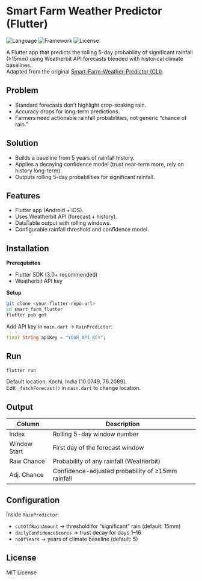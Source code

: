 # Smart Farm Weather Predictor (Flutter)

![Language](https://img.shields.io/badge/Language-Dart-blue) ![Framework](https://img.shields.io/badge/Framework-Flutter-02569B) ![License](https://img.shields.io/badge/License-MIT-green)

A Flutter app that predicts the rolling 5-day probability of significant rainfall (≥15mm) using Weatherbit API forecasts blended with historical climate baselines.  
Adapted from the original [Smart-Farm-Weather-Predictor (CLI)](https://github.com/ruhneb2004/Smart-Farm-Weather-Predictor).

## Problem

- Standard forecasts don’t highlight crop-soaking rain.
- Accuracy drops for long-term predictions.
- Farmers need actionable rainfall probabilities, not generic “chance of rain.”

## Solution

- Builds a baseline from 5 years of rainfall history.
- Applies a decaying confidence model (trust near-term more, rely on history long-term).
- Outputs rolling 5-day probabilities for significant rainfall.

## Features

- Flutter app (Android + iOS).
- Uses Weatherbit API (forecast + history).
- DataTable output with rolling windows.
- Configurable rainfall threshold and confidence model.

## Installation

**Prerequisites**

- Flutter SDK (3.0+ recommended)
- Weatherbit API key

**Setup**

```bash
git clone <your-flutter-repo-url>
cd smart_farm_flutter
flutter pub get
```

Add API key in `main.dart` → `RainPredictor`:

```dart
final String apiKey = "YOUR_API_KEY";
```

## Run

```bash
flutter run
```

Default location: Kochi, India (10.0749, 76.2089).  
Edit `_fetchForecast()` in `main.dart` to change location.

## Output

| Column       | Description                                       |
| ------------ | ------------------------------------------------- |
| Index        | Rolling 5-day window number                       |
| Window Start | First day of the forecast window                  |
| Raw Chance   | Probability of any rainfall (Weatherbit)          |
| Adj. Chance  | Confidence-adjusted probability of ≥15mm rainfall |

## Configuration

Inside `RainPredictor`:

- `cutOffRainAmount` → threshold for “significant” rain (default: 15mm)
- `dailyConfidenceScores` → trust decay for days 1–16
- `noOfYears` → years of climate baseline (default: 5)

## License

MIT License
